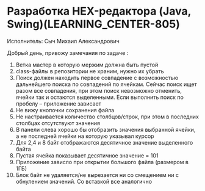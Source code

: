 # Разработка HEX-редактора (Java, Swing)(LEARNING_CENTER-805)

Исполнитель: Сыч Михаил Александрович

Добрый день, привожу замечания по задаче :

1. Ветка мастер в которую мержим должна быть пустой
2. class-файлы в репозитории не храним, нужно их убрать
3. Поиск должен находить первое совпадение с возможностью дальнейшего поиска по совпадений по ячейкам. Сейчас поиск ищет разом все совпадения, при этом поиск невозможно отменить, ячейки так и остаются выделенными. Если выполнить поиск по пробелу – приложение зависает
4. Не вижу кнопочки сохранения файла
5. Не настраивается количество столбцов/строк, при этом в последних столбцах отсутствуют значения
6. В панели слева хорошо бы отобразить значения выбранной ячейки, а не последней ячейки на которую указывал курсор
7. Для 2,4 и 8 байт отображаются десятичное значение выделенного байта
8. Пустая ячейка показывает десятичное значение  = 101
9. Приложение зависло при открытии большого файла (размером в 1ГБ)
10. Блок байт не удаляется/не вырезается ни со смещением ни с обнулением значений. Со вставкой все аналогично